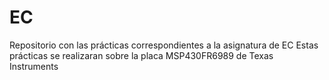 # EC
Repositorio con las prácticas correspondientes a la asignatura de EC
Estas prácticas se realizaran sobre la placa MSP430FR6989 de Texas Instruments
